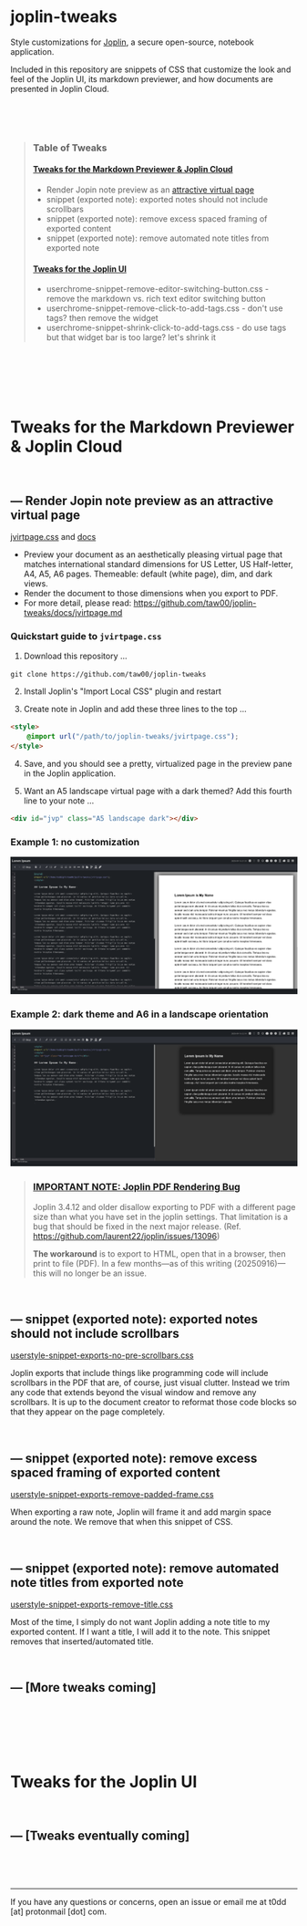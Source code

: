 # joplin-tweaks

Style customizations for [Joplin](https://joplinapp.org/), a secure
open-source, notebook application.

Included in this repository are snippets of CSS that customize the look and
feel of the Joplin UI, its markdown previewer, and how documents are presented
in Joplin Cloud.

&ZeroWidthSpace;

&ZeroWidthSpace;

> ### Table of Tweaks
> 
> #### [Tweaks for the Markdown Previewer & Joplin Cloud](#tweaks-for-the-markdown-previewer--joplin-cloud-1)
> 
> - Render Jopin note preview as an [attractive virtual page](#jvirtpagecss)
> - snippet (exported note): exported notes should not include scrollbars
> - snippet (exported note): remove excess spaced framing of exported content
> - snippet (exported note): remove automated note titles from exported note
> 
> #### [Tweaks for the Joplin UI](#tweaks-for-the-joplin-ui-1)
> 
> - userchrome-snippet-remove-editor-switching-button.css - remove the markdown vs. rich text editor switching button
> - userchrome-snippet-remove-click-to-add-tags.css - don't use tags? then remove the widget
> - userchrome-snippet-shrink-click-to-add-tags.css - do use tags but that widget bar is too large? let's shrink it

&ZeroWidthSpace;

&ZeroWidthSpace;

&ZeroWidthSpace;

# Tweaks for the Markdown Previewer & Joplin Cloud

&ZeroWidthSpace;

## — <span id="jvirtpagecss">Render Jopin note preview as an attractive virtual page</span>

[jvirtpage.css](./jvirtpage.css) and [docs](docs/jvirtpage.md)

- Preview your document as an aesthetically pleasing virtual page that
  matches international standard dimensions for US Letter, US Half-letter, A4,
  A5, A6 pages. Themeable: default (white page), dim, and dark views.
- Render the document to those dimensions when you export to PDF.
- For more detail, please read:
  https://github.com/taw00/joplin-tweaks/docs/jvirtpage.md

### Quickstart guide to `jvirtpage.css`

1. Download this repository …

`git clone https://github.com/taw00/joplin-tweaks`

2. Install Joplin's "Import Local CSS" plugin and restart

3. Create note in Joplin and add these three lines to the top …

```html
<style>
    @import url("/path/to/joplin-tweaks/jvirtpage.css");
</style>
```

4. Save, and you should see a pretty, virtualized page in the preview pane in
   the Joplin application.

5. Want an A5 landscape virtual page with a dark themed? Add this fourth line
   to your note …

```html
<div id="jvp" class="A5 landscape dark"></div>
```

### Example 1: no customization

![jvirtpage-default-us-letter](docs/images/jvirtpage-default-us-letter.png)

### Example 2: dark theme and A6 in a landscape orientation
![jvirtpage-dark-a6-landscape](docs/images/jvirtpage-dark-a6-landscape.png)

> ### [IMPORTANT NOTE: Joplin PDF Rendering Bug](https://github.com/laurent22/joplin/issues/13096)
> 
> Joplin 3.4.12 and older disallow exporting to PDF with a different page size
> than what you have set in the joplin settings. That limitation is a bug that
> should be fixed in the next major release. (Ref.
> https://github.com/laurent22/joplin/issues/13096)
>
> **The workaround** is to export to HTML, open that in a browser, then print
> to file (PDF). In a few months—as of this writing (20250916)—this will
> no longer be an issue.

&ZeroWidthSpace;

## — snippet (exported note): exported notes should not include scrollbars

[userstyle-snippet-exports-no-pre-scrollbars.css](./userstyle-snippet-exports-no-pre-scrollbars.css)

Joplin exports that include things like programming code will include
scrollbars in the PDF that are, of course, just visual clutter. Instead we
trim any code that extends beyond the visual window and remove any scrollbars.
It is up to the document creator to reformat those code blocks so that they
appear on the page completely.

&ZeroWidthSpace;

## — snippet (exported note): remove excess spaced framing of exported content

[userstyle-snippet-exports-remove-padded-frame.css](./userstyle-snippet-exports-remove-padded-frame.css)

When exporting a raw note, Joplin will frame it and add margin space around the
note. We remove that when this snippet of CSS.

&ZeroWidthSpace;

## — snippet (exported note): remove automated note titles from exported note

[userstyle-snippet-exports-remove-title.css](./userstyle-snippet-exports-remove-title.css)

Most of the time, I simply do not want Joplin adding a note title to my
exported content. If I want a title, I will add it to the note. This snippet
removes that inserted/automated title.

&ZeroWidthSpace;

## — [More tweaks coming]

&ZeroWidthSpace;

&ZeroWidthSpace;

&ZeroWidthSpace;

# Tweaks for the Joplin UI

&ZeroWidthSpace;

## — [Tweaks eventually coming]

&ZeroWidthSpace;

&ZeroWidthSpace;

--- 

If you have any questions or concerns, open an issue or email me at t0dd [at]
protonmail [dot] com.

